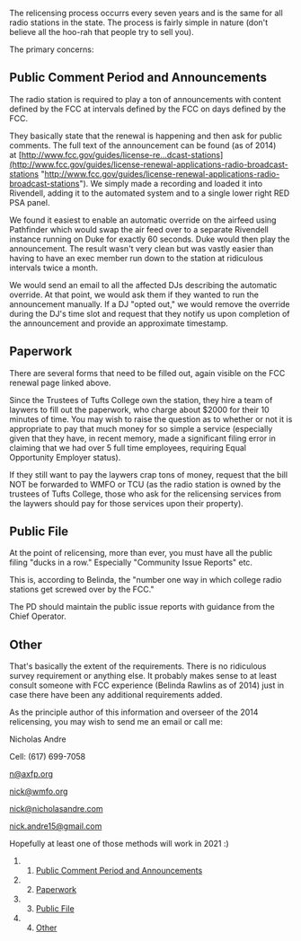 The relicensing process occurrs every seven years and is the same for all radio stations in the state. The process is fairly simple in nature (don't believe all the hoo-rah that people try to sell you).

The primary concerns:

Public Comment Period and Announcements
---------------------------------------

The radio station is required to play a ton of announcements with content defined by the FCC at intervals defined by the FCC on days defined by the FCC.

They basically state that the renewal is happening and then ask for public comments. The full text of the announcement can be found (as of 2014) at [http://www.fcc.gov/guides/license-re...dcast-stations](http://www.fcc.gov/guides/license-renewal-applications-radio-broadcast-stations "http://www.fcc.gov/guides/license-renewal-applications-radio-broadcast-stations"). We simply made a recording and loaded it into Rivendell, adding it to the automated system and to a single lower right RED PSA panel.

We found it easiest to enable an automatic override on the airfeed using Pathfinder which would swap the air feed over to a separate Rivendell instance running on Duke for exactly 60 seconds. Duke would then play the announcement. The result wasn't very clean but was vastly easier than having to have an exec member run down to the station at ridiculous intervals twice a month.

We would send an email to all the affected DJs describing the automatic override. At that point, we would ask them if they wanted to run the announcement manually. If a DJ "opted out," we would remove the override during the DJ's time slot and request that they notify us upon completion of the announcement and provide an approximate timestamp.

Paperwork
---------

There are several forms that need to be filled out, again visible on the FCC renewal page linked above.

Since the Trustees of Tufts College own the station, they hire a team of laywers to fill out the paperwork, who charge about \$2000 for their 10 minutes of time. You may wish to raise the question as to whether or not it is appropriate to pay that much money for so simple a service (especially given that they have, in recent memory, made a significant filing error in claiming that we had over 5 full time employees, requiring Equal Opportunity Employer status).

If they still want to pay the laywers crap tons of money, request that the bill NOT be forwarded to WMFO or TCU (as the radio station is owned by the trustees of Tufts College, those who ask for the relicensing services from the laywers should pay for those services upon their property).

Public File
-----------

At the point of relicensing, more than ever, you must have all the public filing "ducks in a row." Especially "Community Issue Reports" etc.

This is, according to Belinda, the "number one way in which college radio stations get screwed over by the FCC."

The PD should maintain the public issue reports with guidance from the Chief Operator.

Other
-----

That's basically the extent of the requirements. There is no ridiculous survey requirement or anything else. It probably makes sense to at least consult someone with FCC experience (Belinda Rawlins as of 2014) just in case there have been any additional requirements added.

As the principle author of this information and overseer of the 2014 relicensing, you may wish to send me an email or call me:

Nicholas Andre

Cell: (617) 699-7058

[n@axfp.org](mailto:n@axfp.org "mailto:n@axfp.org")

[nick@wmfo.org](mailto:nick@wmfo.org "mailto:nick@wmfo.org")

[nick@nicholasandre.com](mailto:nick@nicholasandre.com "mailto:nick@nicholasandre.com")

[nick.andre15@gmail.com](mailto:nick.andre15@gmail.com "mailto:nick.andre15@gmail.com")

Hopefully at least one of those methods will work in 2021 :)

1.  1. [Public Comment Period and Announcements](#Public_Comment_Period_and_Announcements)
2.  2. [Paperwork](#Paperwork)
3.  3. [Public File](#Public_File)
4.  4. [Other](#Other)

